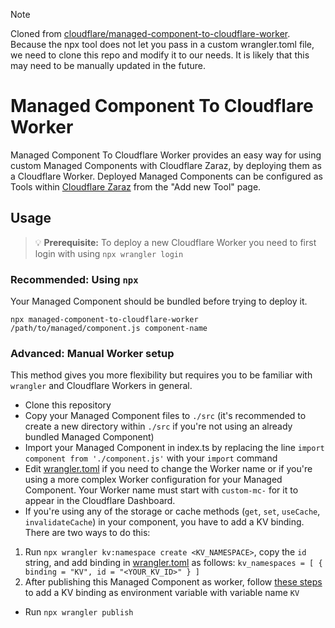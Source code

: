 > [!NOTE]
> Cloned from [cloudflare/managed-component-to-cloudflare-worker](https://github.com/cloudflare/managed-component-to-cloudflare-worker). Because the npx tool does not let you pass in a custom wrangler.toml file, we need to clone this repo and modify it to our needs. It is likely that this may need to be manually updated in the future.

# Managed Component To Cloudflare Worker

Managed Component To Cloudflare Worker provides an easy way for using custom Managed Components with Cloudflare Zaraz, by deploying them as a Cloudflare Worker. Deployed Managed Components can be configured as Tools within [Cloudflare Zaraz](https://dash.cloudflare.com/) from the "Add new Tool" page.

## Usage

> 💡 **Prerequisite:** To deploy a new Cloudflare Worker you need to first login with using `npx wrangler login`

### Recommended: Using `npx`

Your Managed Component should be bundled before trying to deploy it.

`npx managed-component-to-cloudflare-worker /path/to/managed/component.js component-name`

### Advanced: Manual Worker setup

This method gives you more flexibility but requires you to be familiar with `wrangler` and Cloudflare Workers in general.

- Clone this repository
- Copy your Managed Component files to `./src` (it's recommended to create a new directory within `./src` if you're not using an already bundled Managed Component)
- Import your Managed Component in index.ts by replacing the line `import component from './component.js'` with your `import` command
- Edit [wrangler.toml](wrangler.toml) if you need to change the Worker name or if you're using a more complex Worker configuration for your Managed Component. Your Worker name must start with `custom-mc-` for it to appear in the Cloudflare Dashboard.
- If you're using any of the storage or cache methods (`get`, `set`, `useCache`, `invalidateCache`) in your component,
  you have to add a KV binding. There are two ways to do this:

1. Run `npx wrangler kv:namespace create <KV_NAMESPACE>`, copy the `id` string, and add binding in [wrangler.toml](wrangler.toml) as follows:
   `kv_namespaces = [
  { binding = "KV", id = "<YOUR_KV_ID>" }
]`
2. After publishing this Managed Component as worker, follow [these steps](https://developers.cloudflare.com/workers/configuration/environment-variables/#add-environment-variables-via-the-dashboard) to add a KV binding as environment variable with variable name `KV`

- Run `npx wrangler publish`
